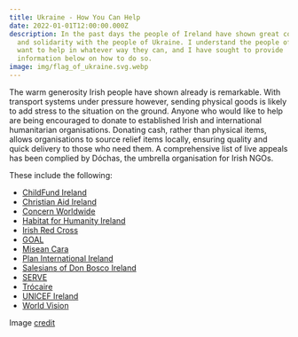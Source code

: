 ```yaml
---
title: Ukraine - How You Can Help
date: 2022-01-01T12:00:00.000Z
description: In the past days the people of Ireland have shown great compassion
  and solidarity with the people of Ukraine. I understand the people of Ireland
  want to help in whatever way they can, and I have sought to provide
  information below on how to do so.
image: img/flag_of_ukraine.svg.webp
---
```

The warm generosity Irish people have shown already is remarkable. With transport systems under pressure however, sending physical goods is likely to add stress to the situation on the ground. Anyone who would like to help are being encouraged to donate to established Irish and international humanitarian organisations. Donating cash, rather than physical items, allows organisations to source relief items locally, ensuring quality and quick delivery to those who need them. A comprehensive list of live appeals has been complied by Dóchas, the umbrella organisation for Irish NGOs.

These include the following:

* [ChildFund Ireland](https://www.childfund.ie/ukraine-appeal/)
* [Christian Aid Ireland](https://www.christianaid.ie/emergencies/ukraine-crisis-appeal)
* [Concern Worldwide](https://www.concern.net/)
* [Habitat for Humanity Ireland](https://www.habitatireland.ie/ukraine/)
* [Irish Red Cross](https://www.redcross.ie/)
* [GOAL](https://www.goalglobal.org/)
* [Misean Cara](https://www.miseancara.ie/)
* [Plan International Ireland](https://www.plan.ie/?gclid=CjwKCAiApfeQBhAUEiwA7K_UHzF1tsxrlwCv-MsU6xxtnTCRfbxgvse4W5Ff0dgprIKUKzxVvRyfqRoCtgIQAvD_BwE)
* [Salesians of Don Bosco Ireland](https://www.salesiansireland.ie/)
* [SERVE](https://serve.ie/solidarity-with-ukraine/)
* [Trócaire](https://www.trocaire.org/)
* [UNICEF Ireland](https://www.unicef.ie/)
* [World Vision](https://www.worldvision.ie/support/campaign/ukraine-crisis/)

Image [credit](https://commons.wikimedia.org/wiki/File:Flag_of_Ukraine.svg)